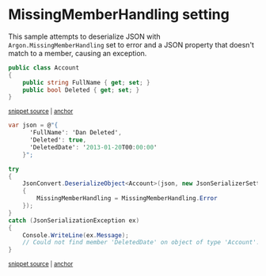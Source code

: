 # MissingMemberHandling setting

This sample attempts to deserialize JSON with `Argon.MissingMemberHandling` set to error and a JSON property that doesn't match to a member, causing an exception.

<!-- snippet: DeserializeMissingMemberHandlingTypes -->
<a id='snippet-deserializemissingmemberhandlingtypes'></a>
```cs
public class Account
{
    public string FullName { get; set; }
    public bool Deleted { get; set; }
}
```
<sup><a href='/src/Tests/Documentation/Samples/Serializer/DeserializeMissingMemberHandling.cs#L7-L13' title='Snippet source file'>snippet source</a> | <a href='#snippet-deserializemissingmemberhandlingtypes' title='Start of snippet'>anchor</a></sup>
<!-- endSnippet -->

<!-- snippet: DeserializeMissingMemberHandlingUsage -->
<a id='snippet-deserializemissingmemberhandlingusage'></a>
```cs
var json = @"{
      'FullName': 'Dan Deleted',
      'Deleted': true,
      'DeletedDate': '2013-01-20T00:00:00'
    }";

try
{
    JsonConvert.DeserializeObject<Account>(json, new JsonSerializerSettings
    {
        MissingMemberHandling = MissingMemberHandling.Error
    });
}
catch (JsonSerializationException ex)
{
    Console.WriteLine(ex.Message);
    // Could not find member 'DeletedDate' on object of type 'Account'. Path 'DeletedDate', line 4, position 23.
}
```
<sup><a href='/src/Tests/Documentation/Samples/Serializer/DeserializeMissingMemberHandling.cs#L18-L37' title='Snippet source file'>snippet source</a> | <a href='#snippet-deserializemissingmemberhandlingusage' title='Start of snippet'>anchor</a></sup>
<!-- endSnippet -->
